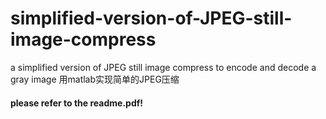 # simplified-version-of-JPEG-still-image-compress
a simplified version of JPEG still image compress to encode and decode a gray image 用matlab实现简单的JPEG压缩

#### please refer to the readme.pdf!
